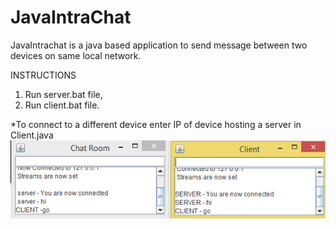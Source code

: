 # JavaIntraChat
JavaIntrachat is a java based application to send message between two devices on same local network.

INSTRUCTIONS

1. Run server.bat file,
2. Run client.bat file.

*To connect to a different device enter IP of device hosting a server in Client.java
![alt text](https://github.com/sanket082/JavaIntraChat/blob/master/Capture.PNG)
